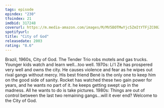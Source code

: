 ```yaml
---
tags: episode
epindex: "230"
tfoindex: 21
imdbid: 317248
coverurl: https://m.media-amazon.com/images/M/MV5BOTMwYjc5ZmItYTFjZC00ZGQ3LTlkNTMtMjZiNTZlMWQzNzI5XkEyXkFqcGdeQXVyNzkwMjQ5NzM@._V1_SX202_CR0,0,202,300_.jpg
spotifyurl: 
title: "City of God"
releasedate: 2003
rating: "8.6"
---
```


Brazil, 1960s, City of God. The Tender Trio robs motels and gas trucks. Younger kids watch and learn well...too well. 1970s: Li'l Zé has prospered very well and owns the city. He causes violence and fear as he wipes out rival gangs without mercy. His best friend Bené is the only one to keep him on the good side of sanity. Rocket has watched these two gain power for years, and he wants no part of it. he keeps getting swept up in the madness. All he wants to do is take pictures. 1980s: Things are out of control between the last two remaining gangs...will it ever end? Welcome to the City of God.